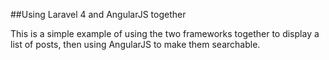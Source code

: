 ##Using Laravel 4 and AngularJS together

This is a simple example of using the two frameworks together to display a list of posts, then using AngularJS to make them searchable.